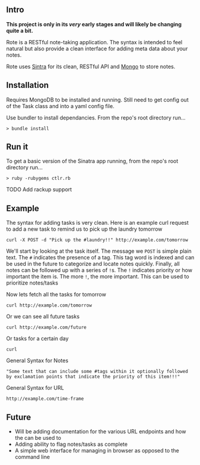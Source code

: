 Intro
-----

**This project is only in its *very* early stages and will likely be changing quite a bit.**

Rote is a RESTful note-taking application.  The syntax is intended to feel natural but also provide a clean interface for adding meta data about your notes.

Rote uses [Sintra](http://sinatrarb.com) for its clean, RESTful API and [Mongo](http://mongodb.org) to store notes.

Installation
------------

Requires MongoDB to be installed and running.  Still need to get config out of the Task class and into a yaml config file.

Use bundler to install dependancies.  From the repo's root directory run...

    > bundle install

Run it
------

To get a basic version of the Sinatra app running, from the repo's root directory run...

    > ruby -rubygems ctlr.rb

TODO Add rackup support

Example
-------

The syntax for adding tasks is very clean.  Here is an example curl request to add a new task to remind us to pick up the laundry tomorrow

    curl -X POST -d "Pick up the #laundry!!" http://example.com/tomorrow

We'll start by looking at the task itself.  The message we `POST` is simple plain text.  The `#` indicates the presence of a tag.  This tag word is indexed and can be used in the future to categorize and locate notes quickly.  Finally, all notes can be followed up with a series of `!`s.  The `!` indicates priority or how important the item is.  The more `!`, the more important.  This can be used to prioritize notes/tasks

Now lets fetch all the tasks for tomorrow

    curl http://example.com/tomorrow

Or we can see all future tasks

    curl http://example.com/future

Or tasks for a certain day

    curl 

General Syntax for Notes

    "Some text that can include some #tags within it optionally followed by exclamation points that indicate the priority of this item!!!"

General Syntax for URL

    http://example.com/time-frame

Future
------

 - Will be adding documentation for the various URL endpoints and how the can be used to 
 - Adding ability to flag notes/tasks as complete
 - A simple web interface for managing in browser as opposed to the command line